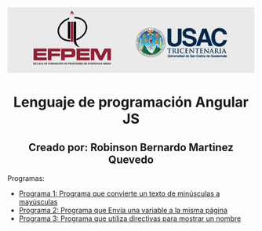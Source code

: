 <!DOCTYPE html>
<html>
<head>
</head>
<body>
	<center>
		<img src="efpem.png">
		<h1>Lenguaje de programación Angular JS</h1>
		<h2>Creado por: Robinson Bernardo Martinez Quevedo</h2>
	</center>
	Programas:
	<ul>
		<li><a href="ejemplo2.html" target="_blank">Programa 1: Programa que convierte un texto de minúsculas a mayúsculas</a></li>
		<li><a href="ejemplo3.html" target="_blank">Programa 2: Programa que Envía una variable a la misma página</a></li>
		<li><a href="Ejemplo4.html" target="_blank">Programa 3: Programa que utiliza directivas para mostrar un nombre</a></li>
	</ul>
</body>
</html>